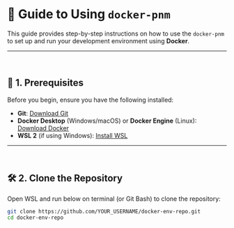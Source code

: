 # 🚀 Guide to Using `docker-pnm`

This guide provides step-by-step instructions on how to use the `docker-pnm` to set up and run your development environment using **Docker**.

---
&nbsp;
## 📌 **1. Prerequisites**
Before you begin, ensure you have the following installed:
- **Git**: [Download Git](https://git-scm.com/)
- **Docker Desktop** (Windows/macOS) or **Docker Engine** (Linux): [Download Docker](https://www.docker.com/get-started)
- **WSL 2** (if using Windows): [Install WSL](https://learn.microsoft.com/en-us/windows/wsl/install)

---
&nbsp;
## 🛠 **2. Clone the Repository**
Open WSL and run below on terminal (or Git Bash) to clone the repository:
```sh
git clone https://github.com/YOUR_USERNAME/docker-env-repo.git
cd docker-env-repo

